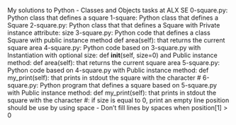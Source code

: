 My solutions to Python - Classes and Objects tasks at ALX SE
0-square.py: Python class that defines a square
1-square: Python class that defines a Square
2-square.py: Python class that that defines a Square with Private instance attribute: size
3-square.py: Python code that defines a class Square with public instance method def area(self): that returns the current square area
4-square.py: Python code based on 3-square.py with Instantiation with optional size: def __init__(self, size=0) and Public instance method: def area(self): that returns the current square area
5-square.py: Python code based on 4-square.py with Public instance method: def my_print(self): that prints in stdout the square with the character #
6-square.py: Python program that defines a square based on 5-square.py with Public instance method: def my_print(self): that prints in stdout the square with the character #:
if size is equal to 0, print an empty line
position should be use by using space - Don’t fill lines by spaces when position[1] > 0
